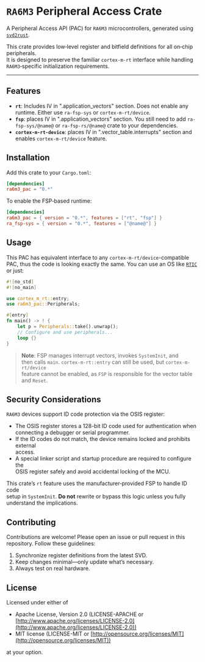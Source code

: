 
# `RA6M3` Peripheral Access Crate

A Peripheral Access API (PAC) for `RA6M3` microcontrollers, generated using [`svd2rust`](https://github.com/rust-embedded/svd2rust).

This crate provides low‑level register and bitfield definitions for all on‑chip peripherals. \
It is designed to preserve the familiar `cortex-m-rt` interface while handling `RA6M3`‑specific initialization requirements.

[`ra-fsp-rs`]: https://docs.rs/ra-fsp-rs/

---

## Features

- **`rt`**: Includes IV in ".application_vectors" section. Does not enable any runtime. Either use `ra-fsp-sys` or `cortex-m-rt/device`.
- **`fsp`**: places IV in ".application_vectors" section. You still need to add `ra-fsp-sys/@name@` or `ra-fsp-rs/@name@` crate to your dependencies.
- **`cortex-m-rt-device`**: places IV in ".vector_table.interrupts" section and enables `cortex-m-rt/device` feature.

[`ra-fsp-sys`]: https://docs.rs/ra-fsp-sys/

## Installation

Add this crate to your `Cargo.toml`:

```toml
[dependencies]
ra6m3_pac = "0.*"
```

To enable the FSP‑based runtime:

```toml
[dependencies]
ra6m3_pac = { version = "0.*", features = ["rt", "fsp"] }
ra_fsp-sys = { version = "0.*", features = ["@name@"] }
```

## Usage

[`RTIC`]: https://rtic.rs/2/book/en/

This PAC has equivalent interface to any `cortex-m-rt/device`-compatible PAC, thus
the code is looking exactly the same. You can use an OS like [`RTIC`] or just:

```rust
#![no_std]
#![no_main]

use cortex_m_rt::entry;
use ra6m3_pac::Peripherals;

#[entry]
fn main() -> ! {
    let p = Peripherals::take().unwrap();
    // Configure and use peripherals...
    loop {}
}
```

> **Note**: FSP manages interrupt vectors, invokes `SystemInit`, and \
then calls `main`. `cortex-m-rt::entry` can still be used, but `cortex-m-rt/device` \
feature cannot be enabled, as `FSP` is responsible for the vector table and `Reset`.

## Security Considerations

`RA6M3` devices support ID code protection via the OSIS register:

* The OSIS register stores a 128-bit ID code used for authentication when \
connecting a debugger or serial programmer.
* If the ID codes do not match, the device remains locked and prohibits external \
access.
* A special linker script and startup procedure are required to configure the \
OSIS register safely and avoid accidental locking of the MCU.

This crate’s `rt` feature uses the manufacturer‑provided FSP to handle ID code \
setup in `SystemInit`. **Do not** rewrite or bypass this logic unless you fully understand the implications.

## Contributing

Contributions are welcome! Please open an issue or pull request in this repository. Follow these guidelines:

1. Synchronize register definitions from the latest SVD.
2. Keep changes minimal—only update what’s necessary.
3. Always test on real hardware.

## License

Licensed under either of

* Apache License, Version 2.0 (LICENSE-APACHE or [http://www.apache.org/licenses/LICENSE-2.0](http://www.apache.org/licenses/LICENSE-2.0))
* MIT license (LICENSE-MIT or [http://opensource.org/licenses/MIT](http://opensource.org/licenses/MIT))

at your option.
